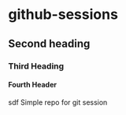 # github-sessions

## Second heading

### Third Heading

#### Fourth Header
sdf
Simple repo for git session
